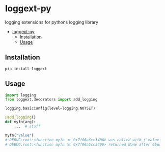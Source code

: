 # loggext-py
logging extensions for pythons logging library

<!-- TOC -->
* [loggext-py](#loggext-py)
  * [Installation](#installation)
  * [Usage](#usage)
<!-- TOC -->

## Installation

```shell
pip install loggext
```

## Usage

```python
import logging
from loggext.decorators import add_logging

logging.basicConfig(level=logging.NOTSET)

@add_logging()
def myfn(arg):
    ...  # stuff

myfn("value")
# DEBUG:root:<function myfn at 0x7f06a6cc3400> was called with ('value')
# DEBUG:root:<function myfn at 0x7f06a6cc3400> returned None after 65μs+614ns
```
